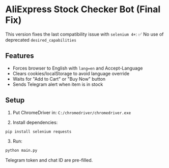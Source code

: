# AliExpress Stock Checker Bot (Final Fix)

This version fixes the last compatibility issue with `selenium 4+`:
✅ No use of deprecated `desired_capabilities`

## Features

- Forces browser to English with `lang=en` and Accept-Language
- Clears cookies/localStorage to avoid language override
- Waits for "Add to Cart" or "Buy Now" button
- Sends Telegram alert when item is in stock

## Setup

1. Put ChromeDriver in:
   `C:/chromedriver/chromedriver.exe`

2. Install dependencies:

```bash
pip install selenium requests
```

3. Run:

```bash
python main.py
```

Telegram token and chat ID are pre-filled.
